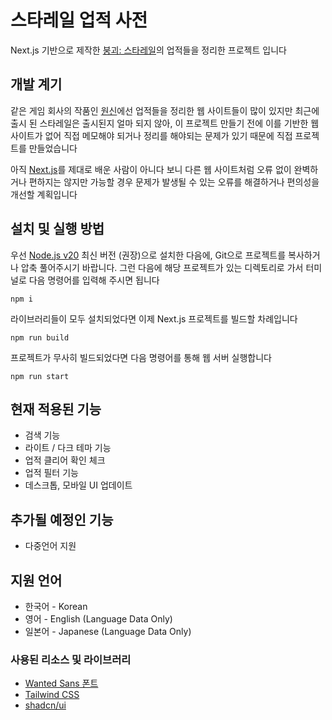 # 스타레일 업적 사전
Next.js 기반으로 제작한 [붕괴: 스타레일](https://hsr.hoyoverse.com)의 업적들을 정리한 프로젝트 입니다

## 개발 계기
같은 게임 회사의 작품인 [원신](https://genshin.hoyoverse.com)에선 업적들을 정리한 웹 사이트들이 많이 있지만 최근에 출시 된 스타레일은 출시된지 얼마 되지 않아, 이 프로젝트 만들기 전에 이를 기반한 웹 사이트가 없어 직접 메모해야 되거나 정리를 해야되는 문제가 있기 때문에 직접 프로젝트를 만들었습니다

아직 [Next.js](https://nextjs.org)를 제대로 배운 사람이 아니다 보니 다른 웹 사이트처럼 오류 없이 완벽하거나 편하지는 않지만 가능할 경우 문제가 발생될 수 있는 오류를 해결하거나 편의성을 개선할 계획입니다

## 설치 및 실행 방법
우선 [Node.js v20](https://nodejs.org) 최신 버전 (권장)으로 설치한 다음에, Git으로 프로젝트를 복사하거나 압축 풀어주시기 바랍니다. 그런 다음에 해당 프로젝트가 있는 디렉토리로 가서 터미널로 다음 명령어를 입력해 주시면 됩니다

```
npm i
```

라이브러리들이 모두 설치되었다면 이제 Next.js 프로젝트를 빌드할 차례입니다

```
npm run build
```

프로젝트가 무사히 빌드되었다면 다음 명령어를 통해 웹 서버 실행합니다

```
npm run start
```

## 현재 적용된 기능
* 검색 기능
* 라이트 / 다크 테마 기능
* 업적 클리어 확인 체크
* 업적 필터 기능
* 데스크톱, 모바일 UI 업데이트

## 추가될 예정인 기능
* 다중언어 지원

## 지원 언어
* 한국어 - Korean
* 영어 - English (Language Data Only)
* 일본어 - Japanese (Language Data Only)

### 사용된 리소스 및 라이브러리
* [Wanted Sans 폰트](https://github.com/wanteddev/wanted-sans)
* [Tailwind CSS](https://tailwindcss.com)
* [shadcn/ui](https://ui.shadcn.com)
